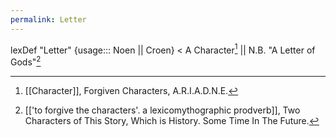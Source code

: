 ```yaml
---
permalink: Letter
---
```

lexDef "Letter" {usage::: Noen || Croen} < A Character[^LetterNoen] || N.B. "A Letter of Gods"[^LetterCroen]

[^LetterNoen]: [[Character]], Forgiven Characters, A.R.I.A.D.N.E.
[^LetterCroen]: [['to forgive the characters'. a lexicomythographic prodverb]], Two Characters of This Story, Which is History. Some Time In The Future.

